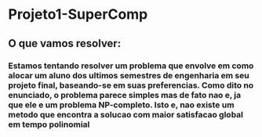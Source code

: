 # Projeto1-SuperComp

## O que vamos resolver:

### Estamos tentando resolver um problema que envolve em como alocar um aluno dos ultimos semestres de engenharia em seu projeto final, baseando-se em suas preferencias. Como dito no enunciado, o problema parece simples mas de fato nao e, ja que ele e um problema NP-completo. Isto e, nao existe um metodo que encontra a solucao com maior satisfacao global em tempo polinomial
